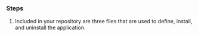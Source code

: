 
### Steps
1. Included in your repository are three files that are used to define, install, and uninstall the application.


